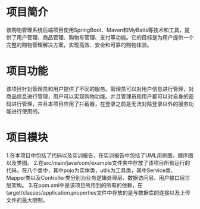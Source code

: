 # 项目简介

该购物管理系统后端项目使用SpringBoot、Maven和MyBatis等技术和工具，提供了用户管理、商品管理、购物车管理、支付等功能。它的目标是为用户提供一个完整的购物管理解决方案，实现高效、安全和可靠的购物体验。

# 项目功能

该项目针对管理员和用户提供了不同的服务。管理员可以对用户信息进行管理，对商品信息进行管理，用户可以实现购物功能。并且管理员和用户都可以对自身的密码进行管理，并且本项目应用了拦截器，在登录之前是无法对除登录以外的服务功能进行使用的。

# 项目模块

1.在本项目中包括了代码以及实训报告，在实训报告中包括了UML用例图，顺序图以及类图。
2.在src/main/java/com/example文件夹中存放了该项目所有运行的代码，在八个类中，其中pojo为实体类，utils为工具类，其中Service类、Mapper类以及Controller类分别为业务逻辑处理层、数据访问层、用户接口层三层架构。
3.在pom.xml中是该项目所用到的所有的依赖，在target/classes/application.properties文件中存放的是与数据库的连接以及上传文件的最大限制。
